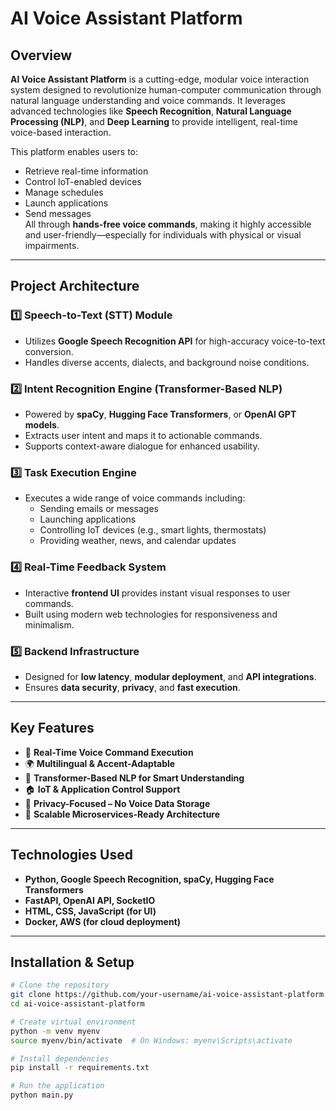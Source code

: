 # AI Voice Assistant Platform

## Overview
**AI Voice Assistant Platform** is a cutting-edge, modular voice interaction system designed to revolutionize human-computer communication through natural language understanding and voice commands. It leverages advanced technologies like **Speech Recognition**, **Natural Language Processing (NLP)**, and **Deep Learning** to provide intelligent, real-time voice-based interaction.

This platform enables users to:
- Retrieve real-time information  
- Control IoT-enabled devices  
- Manage schedules  
- Launch applications  
- Send messages  
All through **hands-free voice commands**, making it highly accessible and user-friendly—especially for individuals with physical or visual impairments.

---

## Project Architecture

### 1️⃣ Speech-to-Text (STT) Module
- Utilizes **Google Speech Recognition API** for high-accuracy voice-to-text conversion.
- Handles diverse accents, dialects, and background noise conditions.

### 2️⃣ Intent Recognition Engine (Transformer-Based NLP)
- Powered by **spaCy**, **Hugging Face Transformers**, or **OpenAI GPT models**.
- Extracts user intent and maps it to actionable commands.
- Supports context-aware dialogue for enhanced usability.

### 3️⃣ Task Execution Engine
- Executes a wide range of voice commands including:
  - Sending emails or messages
  - Launching applications
  - Controlling IoT devices (e.g., smart lights, thermostats)
  - Providing weather, news, and calendar updates

### 4️⃣ Real-Time Feedback System
- Interactive **frontend UI** provides instant visual responses to user commands.
- Built using modern web technologies for responsiveness and minimalism.

### 5️⃣ Backend Infrastructure
- Designed for **low latency**, **modular deployment**, and **API integrations**.
- Ensures **data security**, **privacy**, and **fast execution**.

---

## Key Features

- 🎤 **Real-Time Voice Command Execution**
- 🌍 **Multilingual & Accent-Adaptable**
- 🧠 **Transformer-Based NLP for Smart Understanding**
- 🏠 **IoT & Application Control Support**
- 🔐 **Privacy-Focused – No Voice Data Storage**
- 📶 **Scalable Microservices-Ready Architecture**

---

## Technologies Used
- **Python, Google Speech Recognition, spaCy, Hugging Face Transformers**
- **FastAPI, OpenAI API, SocketIO**
- **HTML, CSS, JavaScript (for UI)**
- **Docker, AWS (for cloud deployment)**

---

## Installation & Setup

```bash
# Clone the repository
git clone https://github.com/your-username/ai-voice-assistant-platform.git
cd ai-voice-assistant-platform

# Create virtual environment
python -m venv myenv
source myenv/bin/activate  # On Windows: myenv\Scripts\activate

# Install dependencies
pip install -r requirements.txt

# Run the application
python main.py
